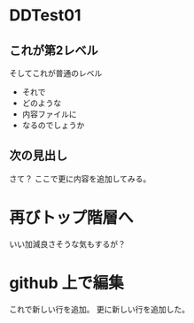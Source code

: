 # DDTest01
## これが第2レベル
そしてこれが普通のレベル
- それで
- どのような
- 内容ファイルに
- なるのでしょうか

## 次の見出し
さて？
ここで更に内容を追加してみる。

# 再びトップ階層へ
いい加減良さそうな気もするが？

# github 上で編集
これで新しい行を追加。
更に新しい行を追加した。
